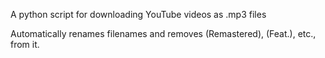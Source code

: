 A python script for downloading YouTube videos as .mp3 files

Automatically renames filenames and removes (Remastered), (Feat.), etc., from it.